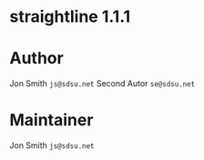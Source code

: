 straightline 1.1.1
=====

Author
=======

Jon Smith `js@sdsu.net`
Second Autor `se@sdsu.net`


Maintainer
===============
Jon Smith `js@sdsu.net`

